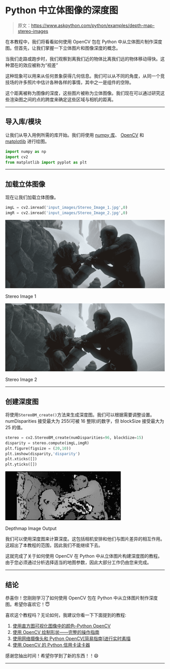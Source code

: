 # Python 中立体图像的深度图

> 原文：<https://www.askpython.com/python/examples/depth-map-stereo-images>

在本教程中，我们将看看如何使用 OpenCV 包在 Python 中从立体图片制作深度图。但首先，让我们掌握一下立体图片和图像深度的概念。

当我们走路或跑步时，我们观察到离我们近的物体比离我们远的物体移动得快。这种潜在的效应被称为“视差”

这种现象可以用来从任何景象获得几何信息。我们可以从不同的角度，从同一个竞技场的许多照片中估计各种各样的事情，其中之一是组件的空隙。

这个距离被称为图像的深度，这些图片被称为立体图像。我们现在可以通过研究这些渲染图之间的点的跨度来确定这些区域与相机的距离。

* * *

## 导入库/模块

让我们从导入用例所需的库开始。我们将使用 [numpy 库](https://www.askpython.com/python-modules/numpy/python-numpy-arrays)、 [OpenCV](https://www.askpython.com/python/examples/filters-to-images) 和 [matplotlib](https://www.askpython.com/python-modules/matplotlib/python-matplotlib) 进行绘图。

```py
import numpy as np
import cv2
from matplotlib import pyplot as plt

```

* * *

## 加载立体图像

现在让我们加载立体图像。

```py
imgL = cv2.imread('input_images/Stereo_Image_1.jpg',0)
imgR = cv2.imread('input_images/Stereo_Image_2.jpg',0)

```

![Stereo Image 1](img/5e2dafd079af2060bb0512c30ea31ada.png)

Stereo Image 1

![Stereo Image 2](img/d7e415cbf3103fb9c0d6a360cc95e339.png)

Stereo Image 2

* * *

## 创建深度图

将使用`StereoBM_create()`方法来生成深度图。我们可以根据需要调整设置。numDisparities 接受最大为 255(可被 16 整除)的数字，但 blockSize 接受最大为 25 的值。

```py
stereo = cv2.StereoBM_create(numDisparities=96, blockSize=15)
disparity = stereo.compute(imgL,imgR)
plt.figure(figsize = (20,10))
plt.imshow(disparity,'disparity')
plt.xticks([])
plt.yticks([])

```

![Depthmap Image Output](img/00177b4344843127cdc8994dc9548d06.png)

Depthmap Image Output

我们可以使用深度图来计算深度。这包括相机安排和他们与图片差异的相互作用。这超出了本教程的范围，因此我们不能继续下去。

这就完成了关于如何使用 OpenCV 在 Python 中从立体图片构建深度图的教程。由于您必须通过分析选择适当的地图参数，因此大部分工作仍由您来完成。

* * *

## 结论

恭喜你！您刚刚学习了如何使用 OpenCV 包在 Python 中从立体图片制作深度图。希望你喜欢它！😇

喜欢这个教程吗？无论如何，我建议你看一下下面提到的教程:

1.  [使用直方图可视化图像中的颜色–Python OpenCV](https://www.askpython.com/python/visualizing-colors-in-images)
2.  [使用 OpenCV 绘制形状——完整的操作指南](https://www.askpython.com/python/examples/draw-shapes-using-opencv)
3.  [使用网络摄像头和 Python OpenCV[简易指南]进行实时素描](https://www.askpython.com/python/examples/sketch-using-webcam)
4.  [使用 OpenCV 的 Python 信用卡读卡器](https://www.askpython.com/python/examples/opencv-credit-card-reader)

感谢您抽出时间！希望你学到了新的东西！！😄

* * *
